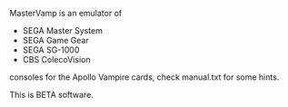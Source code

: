 MasterVamp is an emulator of

- SEGA Master System
- SEGA Game Gear
- SEGA SG-1000
- CBS ColecoVision

consoles for the Apollo Vampire cards, check manual.txt for some hints.

This is BETA software.

